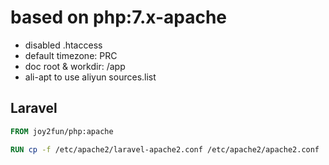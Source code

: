 
# based on php:7.x-apache

 - disabled .htaccess
 - default timezone: PRC
 - doc root & workdir: /app
 - ali-apt to use aliyun sources.list

## Laravel

```Dockerfile
FROM joy2fun/php:apache

RUN cp -f /etc/apache2/laravel-apache2.conf /etc/apache2/apache2.conf
```

